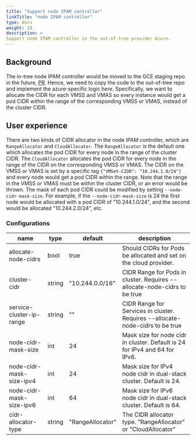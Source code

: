```yaml
---
title: "Support node IPAM controller"
linkTitle: "node IPAM controller"
type: docs
weight: 10
description: >
Support node IPAM controller in the out-of-tree provider Azure.
---
```


## Background

The in-tree node IPAM controller would be moved to the GCE staging repo in the future, 
[PR](https://github.com/kubernetes/kubernetes/pull/97925). Hence, we need to copy the code to the out-of-tree repo and 
implement the azure-specific logic here. Specifically, we want to allocate the CIDR for each VMSS and VMAS so every
instance would get a pod CIDR within the range of the corresponding VMSS or VMAS, instead of the cluster CIDR.

## User experience

There are two kinds of CIDR allocator in the node IPAM controller, which are `RangeAllocator` and `CloudAllocator`.
The `RangeAllocator` is the default one which allocates the pod CIDR for every node in the range of the cluster CIDR.
The `CloudAllocator` allocates the pod CIDR for every node in the range of the CIDR on the corresponding VMSS or VMAS.
The CIDR on the VMSS or VMAS is set by a specific tag `{"VMSet-CIDR": "10.244.1.0/24"}` and every node would get a 
pod CIDR within the range. Note that the range in the VMSS or VMAS must be within the cluster CIDR, or an error would be 
thrown. The mask of each pod CIDR could be modified by setting `--node-cidr-mask-size`. For example, 
if the `--node-cidr-mask-size` is 24 the first node would be allocated with a pod CIDR of "10.244.1.0/24", and the second
would be allocated "10.244.2.0/24", etc.

### Configurations

| name | type | default | description |
| ----- | -----| ----- | ----- |
| allocate-node-cidrs | bool | true | Should CIDRs for Pods be allocated and set on the cloud provider. |
| cluster-cidr | string | "10.244.0.0/16" | CIDR Range for Pods in cluster. Requires --allocate-node-cidrs to be true |
| service-cluster-ip-range | string | "" | CIDR Range for Services in cluster. Requires --allocate-node-cidrs to be true |
| node-cidr-mask-size | int | 24 | Mask size for node cidr in cluster. Default is 24 for IPv4 and 64 for IPv6. |
| node-cidr-mask-size-ipv4 | int | 24 | Mask size for IPv4 node cidr in dual-stack cluster. Default is 24. |
| node-cidr-mask-size-ipv6 | int | 64 | Mask size for IPv6 node cidr in dual-stack cluster. Default is 64. |
| cidr-allocator-type | string | "RangeAllocator" | The CIDR allocator type. "RangeAllocator" or "CloudAllocator" |
